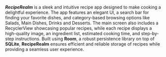<i><b>RecipeRealm</b></i> is a sleek and intuitive recipe app designed to make cooking a delightful experience. The app features an elegant UI, a search bar for finding your favorite dishes, and category-based browsing options like Salads, Main Dishes, Drinks and Desserts. The main screen also includes a RecyclerView showcasing popular recipes, while each recipe displays a high-quality image, an ingredient list, estimated cooking time, and step-by-step instructions. Built using <b>Room</b>, a robust persistence library on top of <b>SQLite</b>, <b>RecipeRealm</b> ensures efficient and reliable storage of recipes while providing a seamless user experience.

